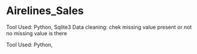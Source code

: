 # Airelines_Sales
Tool Used: Python, Sqlite3
Data cleaning: chek missing value present or not no missing value is there

Tool Used: Python, 

